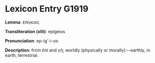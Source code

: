 # Lexicon Entry G1919

**Lemma**: ἐπίγειος

**Transliteration (xlit)**: epígeios

**Pronunciation**: ep-ig'-i-os

**Description**:
from ἐπί and γῆ; worldly (physically or morally):--earthly, in earth, terrestrial.

